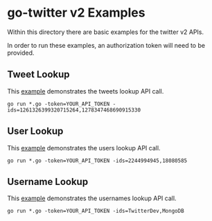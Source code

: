 # go-twitter v2 Examples
Within this directory there are basic examples for the twitter v2 APIs.

In order to run these examples, an authorization token will need to be provided.

## Tweet Lookup
This [example](./tweet-lookup) demonstrates the tweets lookup API call. 

```
go run *.go -token=YOUR_API_TOKEN -ids=1261326399320715264,1278347468690915330
```

## User Lookup
This [example](./user-lookup) demonstrates the users lookup API call.

```
go run *.go -token=YOUR_API_TOKEN -ids=2244994945,18080585
```

## Username Lookup
This [example](./username-lookup) demonstrates the usernames lookup API call.

```
go run *.go -token=YOUR_API_TOKEN -ids=TwitterDev,MongoDB
```

